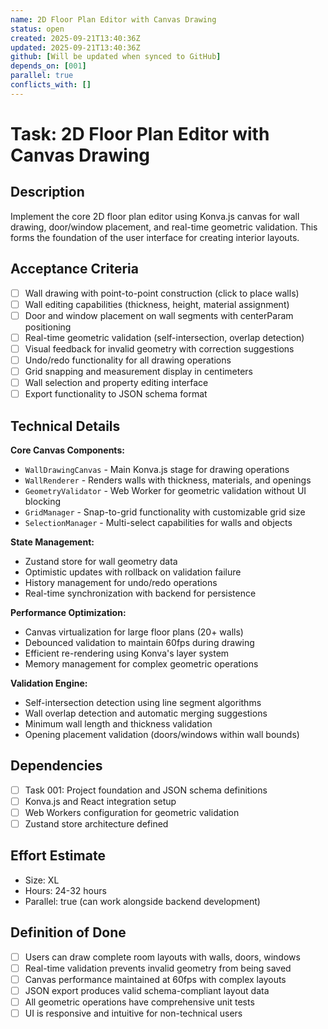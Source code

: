 ```yaml
---
name: 2D Floor Plan Editor with Canvas Drawing
status: open
created: 2025-09-21T13:40:36Z
updated: 2025-09-21T13:40:36Z
github: [Will be updated when synced to GitHub]
depends_on: [001]
parallel: true
conflicts_with: []
---
```


# Task: 2D Floor Plan Editor with Canvas Drawing

## Description
Implement the core 2D floor plan editor using Konva.js canvas for wall drawing, door/window placement, and real-time geometric validation. This forms the foundation of the user interface for creating interior layouts.

## Acceptance Criteria
- [ ] Wall drawing with point-to-point construction (click to place walls)
- [ ] Wall editing capabilities (thickness, height, material assignment)
- [ ] Door and window placement on wall segments with centerParam positioning
- [ ] Real-time geometric validation (self-intersection, overlap detection)
- [ ] Visual feedback for invalid geometry with correction suggestions
- [ ] Undo/redo functionality for all drawing operations
- [ ] Grid snapping and measurement display in centimeters
- [ ] Wall selection and property editing interface
- [ ] Export functionality to JSON schema format

## Technical Details
**Core Canvas Components:**
- `WallDrawingCanvas` - Main Konva.js stage for drawing operations
- `WallRenderer` - Renders walls with thickness, materials, and openings
- `GeometryValidator` - Web Worker for geometric validation without UI blocking
- `GridManager` - Snap-to-grid functionality with customizable grid size
- `SelectionManager` - Multi-select capabilities for walls and objects

**State Management:**
- Zustand store for wall geometry data
- Optimistic updates with rollback on validation failure
- History management for undo/redo operations
- Real-time synchronization with backend for persistence

**Performance Optimization:**
- Canvas virtualization for large floor plans (20+ walls)
- Debounced validation to maintain 60fps during drawing
- Efficient re-rendering using Konva's layer system
- Memory management for complex geometric operations

**Validation Engine:**
- Self-intersection detection using line segment algorithms
- Wall overlap detection and automatic merging suggestions
- Minimum wall length and thickness validation
- Opening placement validation (doors/windows within wall bounds)

## Dependencies
- [ ] Task 001: Project foundation and JSON schema definitions
- [ ] Konva.js and React integration setup
- [ ] Web Workers configuration for geometric validation
- [ ] Zustand store architecture defined

## Effort Estimate
- Size: XL
- Hours: 24-32 hours
- Parallel: true (can work alongside backend development)

## Definition of Done
- [ ] Users can draw complete room layouts with walls, doors, windows
- [ ] Real-time validation prevents invalid geometry from being saved
- [ ] Canvas performance maintained at 60fps with complex layouts
- [ ] JSON export produces valid schema-compliant layout data
- [ ] All geometric operations have comprehensive unit tests
- [ ] UI is responsive and intuitive for non-technical users